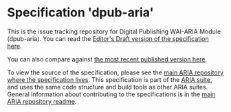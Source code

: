 # Specification 'dpub-aria'

This is the issue tracking repository for Digital Publishing WAI-ARIA Module (dpub-aria). You can read the [Editor's Draft version of the specification here](https://w3c.github.io/dpub-aria/).

You can also compare against [the most recent published version here](https://www.w3.org/TR/dpub-aria-1.0/).

To view the source of the specification, please see the [main ARIA repository where the specification lives](https://github.com/w3c/aria/tree/main/dpub-aria). This specification is part of the [ARIA suite](https://www.w3.org/WAI/ARIA/deliverables), and uses the same code structure and build tools as other ARIA suites. General information about contributing to the specifications is in the [main ARIA repository readme](https://github.com/w3c/aria/).
